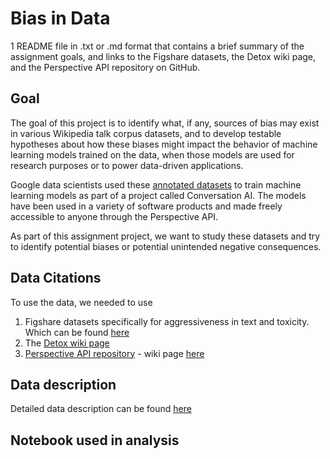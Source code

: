 # Bias in Data
1 README file in .txt or .md format that contains a brief summary of the assignment goals, and links to the Figshare datasets, the Detox wiki page, and the Perspective API repository on GitHub.

## Goal
The goal of this project is to identify what, if any, sources of bias may exist in various Wikipedia talk corpus datasets, and to develop testable hypotheses about how these biases might impact the behavior of machine learning models trained on the data, when those models are used for research purposes or to power data-driven applications. 

Google data scientists used these [annotated datasets](https://figshare.com/projects/Wikipedia_Talk/16731) to train machine learning models as part of a project called Conversation AI. The models have been used in a variety of software products and made freely accessible to anyone through the Perspective API. 

As part of this assignment project, we want to study these datasets and try to identify potential biases or potential unintended negative consequences.

## Data Citations

To use the data, we needed to use
1. Figshare datasets specifically for aggressiveness in text and toxicity. Which can be found [here](https://figshare.com/projects/Wikipedia_Talk/16731)
2. The [Detox wiki page](https://meta.wikimedia.org/wiki/Research:Detox)
3. [Perspective API repository](https://www.perspectiveapi.com/#/home) - wiki page [here](https://github.com/conversationai/perspectiveapi/blob/master/2-api/methods.md)

## Data description
Detailed data description can be found [here](https://meta.wikimedia.org/wiki/Research:Detox/Data_Release)

## Notebook used in analysis

